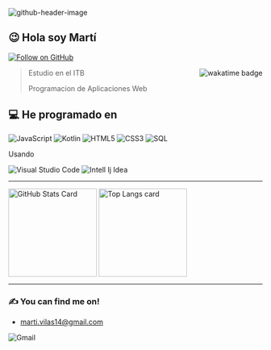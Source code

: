 ![github-header-image](https://github.com/MartiVilas/MartiVilas/assets/150129703/4a305823-bb7f-4494-a325-1bf4976efd94)


## 😉 Hola soy Martí
[![Follow on GitHub](https://img.shields.io/badge/GitHub-100000?style=for-the-badge&logo=github&logoColor=white)](https://github.com/MartiVilas)

<a href="https://wakatime.com/@018d3ac7-8f39-41cb-b07d-7f66ac7c6f40">
  <img align="right" src="https://wakatime.com/badge/user/018d3ac7-8f39-41cb-b07d-7f66ac7c6f40.svg" alt="wakatime badge" />
</a>


> Estudio en el ITB
> 
> Programacion de Aplicaciones Web


## 💻 He programado en 

![JavaScript](https://img.shields.io/badge/JavaScript-F7DF1E?style=for-the-badge&logo=JavaScript&logoColor=white)
![Kotlin](https://img.shields.io/badge/Kotlin-0095D5?&style=for-the-badge&logo=kotlin&logoColor=white)
![HTML5](https://img.shields.io/badge/HTML5-E34F26?style=for-the-badge&logo=html5&logoColor=white)
![CSS3](https://img.shields.io/badge/CSS3-1572B6?style=for-the-badge&logo=css3&logoColor=white)
![SQL](https://img.shields.io/badge/PostgreSQL-316192?style=for-the-badge&logo=postgresql&logoColor=white)

Usando

![Visual Studio Code](https://img.shields.io/badge/Visual_Studio_Code-0078D4?style=for-the-badge&logo=visual%20studio%20code&logoColor=white)
![Intell Ij Idea](https://img.shields.io/badge/IntelliJ_IDEA-000000.svg?style=for-the-badge&logo=intellij-idea&logoColor=white)

---

<!-- GITHUB STATS -->
<picture>
  <source
    srcset="https://github-readme-stats.vercel.app/api?username=MartiVilas&show_icons=true&bg_color=161b22&border_color=22222288&text_color=bbb"
    media="(prefers-color-scheme: dark)"
  />
  <source
    srcset="https://github-readme-stats.vercel.app/api?username=MartiVilas&show_icons=true&bg_color=00000000&border_color=22222288&text_color=222"
    media="(prefers-color-scheme: light), (prefers-color-scheme: no-preference)"
  />
  <img height=175 align="center" src="https://github-readme-stats.vercel.app/api?username=MartiVilas&show_icons=true&bg_color=00000000&border_color=22222288&text_color=bbb" alt="GitHub Stats Card" />
</picture>


<!-- TOP LANGS -->

<picture>
  <source
    srcset="https://github-readme-stats.vercel.app/api/top-langs/?username=MartiVilas&layout=compact&bg_color=161b22&border_color=22222288&text_color=bbb"
    media="(prefers-color-scheme: dark)"
  />
  <source
    srcset="https://github-readme-stats.vercel.app/api/top-langs/?username=MartiVilas&layout=compact&bg_color=00000000&border_color=22222288&text_color=222"
    media="(prefers-color-scheme: light), (prefers-color-scheme: no-preference)"
  />
  <img height=175 align="center" src="https://github-readme-stats.vercel.app/api/top-langs/?username=MartiVilas&layout=compact&bg_color=00000000&border_color=22222288&text_color=bbb" alt="Top Langs card" />
</picture>

---

### ✍️ You can find me on! 

- marti.vilas14@gmail.com

![Gmail](https://img.shields.io/badge/Gmail-D14836?style=for-the-badge&logo=gmail&logoColor=white)
